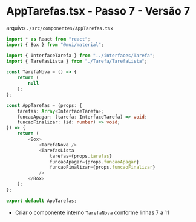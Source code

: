 # AppTarefas.tsx - Passo 7 - Versão 7


arquivo `./src/componentes/AppTarefas.tsx`
```ts
import * as React from "react";
import { Box } from "@mui/material";

import { InterfaceTarefa } from "../interfaces/Tarefa";
import { TarefasLista } from "./Tarefa/TarefaLista";

const TarefaNova = () => {
	return (
		null
	);
};

const AppTarefas = (props: {
	tarefas: Array<InterfaceTarefa>;
	funcaoApagar: (tarefa: InterfaceTarefa) => void;
	funcaoFinalizar: (id: number) => void;
}) => {
	return (
		<Box>
			<TarefaNova />
			<TarefasLista
				tarefas={props.tarefas}
				funcaoApagar={props.funcaoApagar}
				funcaoFinalizar={props.funcaoFinalizar}
			/>
		</Box>
	);
};

export default AppTarefas;

```

- Criar o componente interno `TarefaNova` conforme linhas 7 a 11

